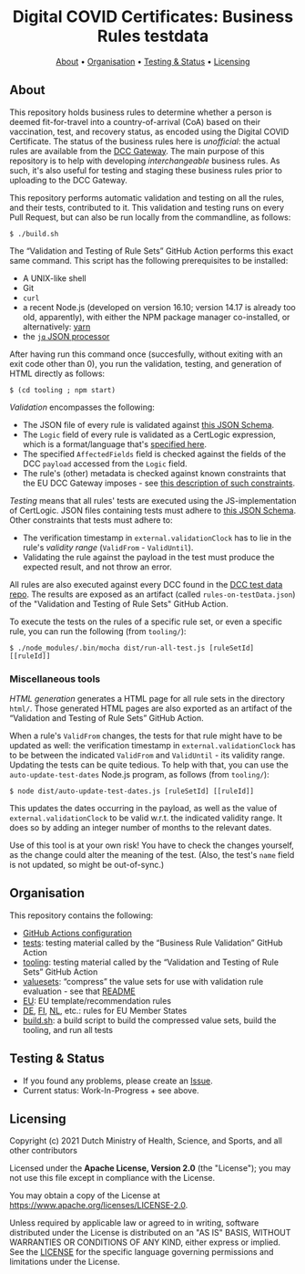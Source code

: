 <h1 align="center">
 Digital COVID Certificates: Business Rules testdata
</h1>

<p align="center">
    <a href="#about">About</a> •
    <a href="#organisation">Organisation</a> •
    <a href="#testing--status">Testing & Status</a> •
    <a href="#licensing">Licensing</a>
</p>


## About

This repository holds business rules to determine whether a person is deemed fit-for-travel into a country-of-arrival (CoA) based on their vaccination, test, and recovery status, as encoded using the Digital COVID Certificate.
The status of the business rules here is _unofficial_: the actual rules are available from the [DCC Gateway](https://github.com/eu-digital-green-certificates/dgc-gateway).
The main purpose of this repository is to help with developing _interchangeable_ business rules.
As such, it's also useful for testing and staging these business rules prior to uploading to the DCC Gateway.

This repository performs automatic validation and testing on all the rules, and their tests, contributed to it.
This validation and testing runs on every Pull Request, but can also be run locally from the commandline, as follows:

    $ ./build.sh

The “Validation and Testing of Rule Sets” GitHub Action performs this exact same command.
This script has the following prerequisites to be installed:

* A UNIX-like shell
* Git
* `curl`
* a recent Node.js (developed on version 16.10; version 14.17 is already too old, apparently), with either the NPM package manager co-installed, or alternatively: [yarn](https://yarnpkg.com/)
* the [`jq` JSON processor](https://stedolan.github.io/jq/)

After having run this command once (succesfully, without exiting with an exit code other than 0), you run the validation, testing, and generation of HTML directly as follows:

    $ (cd tooling ; npm start)

_Validation_ encompasses the following:
* The JSON file of every rule is validated against [this JSON Schema](https://github.com/eu-digital-green-certificates/dgc-gateway/blob/main/src/main/resources/validation-rule.schema.json).
* The `Logic` field of every rule is validated as a CertLogic expression, which is a format/language that's [specified here](https://github.com/ehn-dcc-development/dgc-business-rules/blob/main/certlogic/specification/README.md).
* The specified `AffectedFields` field is checked against the fields of the DCC `payload` accessed from the `Logic` field.
* The rule's (other) metadata is checked against known constraints that the EU DCC Gateway imposes - see [this description of such constraints](./tooling/Gateway-constraints.adoc).

_Testing_ means that all rules' tests are executed using the JS-implementation of CertLogic.
JSON files containing tests must adhere to [this JSON Schema](./tooling/schemas/validation-rule-test.schema.json).
Other constraints that tests must adhere to:

* The verification timestamp in `external.validationClock` has to lie in the rule's *validity range* (`ValidFrom` - `ValidUntil`).
* Validating the rule against the payload in the test must produce the expected result, and not throw an error.

All rules are also executed against every DCC found in the [DCC test data repo](https://github.com/eu-digital-green-certificates/dgc-testdata).
The results are exposed as an artifact (called `rules-on-testData.json`) of the "Validation and Testing of Rule Sets" GitHub Action.

To execute the tests on the rules of a specific rule set, or even a specific rule, you can run the following (from `tooling/`):

    $ ./node_modules/.bin/mocha dist/run-all-test.js [ruleSetId] [[ruleId]]


### Miscellaneous tools

_HTML generation_ generates a HTML page for all rule sets in the directory `html/`.
Those generated HTML pages are also exported as an artifact of the “Validation and Testing of Rule Sets” GitHub Action.

When a rule's `ValidFrom` changes, the tests for that rule might have to be updated as well: the verification timestamp in `external.validationClock` has to be between the indicated `ValidFrom` and `ValidUntil` - its validity range.
Updating the tests can be quite tedious.
To help with that, you can use the `auto-update-test-dates` Node.js program, as follows (from `tooling/`):

    $ node dist/auto-update-test-dates.js [ruleSetId] [[ruleId]]

This updates the dates occurring in the payload, as well as the value of `external.validationClock` to be valid w.r.t. the indicated validity range.
It does so by adding an integer number of months to the relevant dates.

Use of this tool is at your own risk!
You have to check the changes yourself, as the change could alter the meaning of the test.
(Also, the test's `name` field is not updated, so might be out-of-sync.)


## Organisation

This repository contains the following:

* [GitHub Actions configuration](./.github)
* [tests](./tests): testing material called by the “Business Rule Validation” GitHub Action
* [tooling](./tooling): testing material called by the “Validation and Testing of Rule Sets” GitHub Action
* [valuesets](./valuesets): “compress” the value sets for use with validation rule evaluation - see that [README](./valuesets/README.md)
* [EU](./EU): EU template/recommendation rules
* [DE](./DE), [FI](./FI), [NL](./NL), etc.: rules for EU Member States
* [build.sh](./build.sh): a build script to build the compressed value sets, build the tooling, and run all tests


## Testing & Status

- If you found any problems, please create an [Issue](/../../issues).
- Current status: Work-In-Progress + see above.


## Licensing

Copyright (c) 2021 Dutch Ministry of Health, Science, and Sports, and all other contributors

Licensed under the **Apache License, Version 2.0** (the "License"); you may not use this file except in compliance with the License.

You may obtain a copy of the License at https://www.apache.org/licenses/LICENSE-2.0.

Unless required by applicable law or agreed to in writing, software distributed under the License is distributed on an "AS IS" 
BASIS, WITHOUT WARRANTIES OR CONDITIONS OF ANY KIND, either express or implied. See the [LICENSE](./LICENSE) for the specific 
language governing permissions and limitations under the License.

